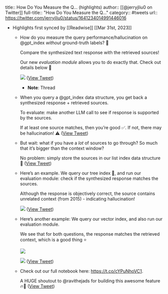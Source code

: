 title:: How Do You Measure the Q... (highlights)
author:: [[@jerryjliu0 on Twitter]]
full-title:: "How Do You Measure the Q..."
category:: #tweets
url:: https://twitter.com/jerryjliu0/status/1641234014991446016

- Highlights first synced by [[Readwise]] [[Mar 31st, 2023]]
	- How do you measure the query performance/hallucination on @gpt_index *without* ground-truth labels? 🤔
	  
	  Compare the synthesized text response with the retrieved sources! 
	  
	  Our new *evaluation module* allows you to do exactly that. Check out details below 🧵 
	  
	  ![](https://pbs.twimg.com/media/FsbVoyqaUAAqoTO.jpg) ([View Tweet](https://twitter.com/jerryjliu0/status/1641234014991446016))
		- **Note**: Thread
	- When you query a @gpt_index data structure, you get back a synthesized response + retrieved sources.
	  
	  To evaluate: make another LLM call to see if response is supported by the sources.
	  
	  If at least one source matches, then you’re good ✅. If not, there may be hallucination! ⚠️ ([View Tweet](https://twitter.com/jerryjliu0/status/1641234017348653056))
	- But wait: what if you have a *lot* of sources to go through? So much that it’s bigger than the context window? 
	  
	  No problem: simply store the sources in our list index data structure 💪 ([View Tweet](https://twitter.com/jerryjliu0/status/1641234019298967552))
	- Here’s an example. We query our tree index 🎄, and run our evaluation module: check if the synthesized response matches the sources.
	  
	  Although the response is objectively correct, the source contains unrelated context (from 2015) - indicating hallucination! 
	  
	  ![](https://pbs.twimg.com/media/FsbVpWbacAARb4u.jpg) ([View Tweet](https://twitter.com/jerryjliu0/status/1641234023401033729))
	- Here’s another example: We query our vector index, and also run our evaluation module.
	  
	  We see that for both questions, the response matches the retrieved context, which is a good thing ⭐️ 
	  
	  ![](https://pbs.twimg.com/media/FsbVpmwaQAACcIW.jpg) 
	  
	  ![](https://pbs.twimg.com/media/FsbVpmxaMAIzw0f.jpg) ([View Tweet](https://twitter.com/jerryjliu0/status/1641234028631302144))
	- Check out our full notebook here: https://t.co/cYPuNhoVC1.
	  
	  A HUGE shoutout to @ravithejads for building this awesome feature 🔥🙌 ([View Tweet](https://twitter.com/jerryjliu0/status/1641234030619410433))